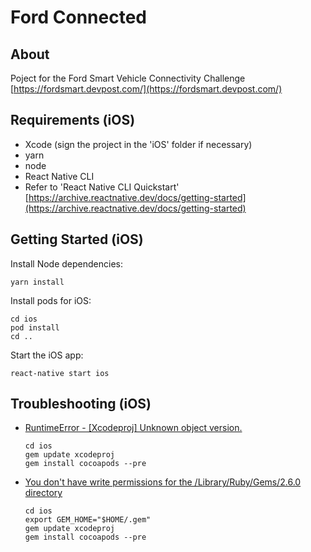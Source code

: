 # Ford Connected

## About

Poject for the Ford Smart Vehicle Connectivity Challenge [https://fordsmart.devpost.com/](https://fordsmart.devpost.com/)

## Requirements (iOS)

- Xcode (sign the project in the 'iOS' folder if necessary)
- yarn
- node
- React Native CLI
- Refer to 'React Native CLI Quickstart' [https://archive.reactnative.dev/docs/getting-started](https://archive.reactnative.dev/docs/getting-started)

## Getting Started (iOS)

Install Node dependencies: 

```
yarn install
```

Install pods for iOS: 

```
cd ios
pod install
cd ..
```

Start the iOS app:

```
react-native start ios
```

## Troubleshooting (iOS)

- [RuntimeError - [Xcodeproj] Unknown object version.](https://github.com/CocoaPods/CocoaPods/issues/7697)

    ```
    cd ios
    gem update xcodeproj
    gem install cocoapods --pre
    ```

- [You don't have write permissions for the /Library/Ruby/Gems/2.6.0 directory](https://github.com/rbenv/rbenv/issues/1267)
    ```
    cd ios
    export GEM_HOME="$HOME/.gem"
    gem update xcodeproj
    gem install cocoapods --pre
    ```